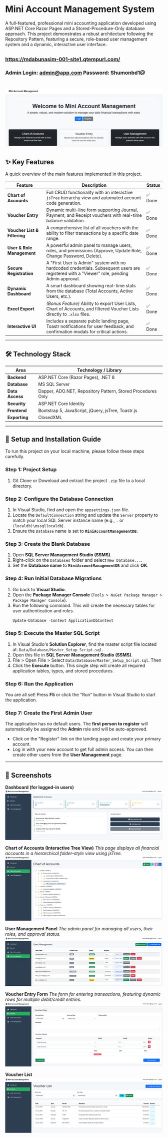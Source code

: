 # Mini Account Management System

A full-featured, professional mini accounting application developed using ASP.NET Core Razor Pages and a Stored-Procedure-Only database approach. This project demonstrates a robust architecture following the Repository Pattern, featuring a secure, role-based user management system and a dynamic, interactive user interface.

## 
### https://mdabunasim-001-site1.qtempurl.com/
### Admin Login: admin@app.com        Password: Shumonbd1@
#
![Dashboard](/Screenshort's/Dashboard.png)
---

## ✨ Key Features

A quick overview of the main features implemented in this project.

| Feature                      | Description                                                                                                                                              | Status    |
| ---------------------------- | -------------------------------------------------------------------------------------------------------------------------------------------------------- | --------- |
| **Chart of Accounts** | Full CRUD functionality with an interactive `jsTree` hierarchy view and automated account code generation.                                                 | ✅ Done    |
| **Voucher Entry** | Dynamic multi-line form supporting Journal, Payment, and Receipt vouchers with real-time balance validation.                                             | ✅ Done    |
| **Voucher List & Filtering** | A comprehensive list of all vouchers with the ability to filter transactions by a specific date range.                                             | ✅ Done    |
| **User & Role Management** | A powerful admin panel to manage users, roles, and permissions (Approve, Update Role, Change Password, Delete).                                                   | ✅ Done    |
| **Secure Registration** | A "First User is Admin" system with no hardcoded credentials. Subsequent users are registered with a "Viewer" role, pending Admin approval.        | ✅ Done    |
| **Dynamic Dashboard** | A smart dashboard showing real-time stats from the database (Total Accounts, Active Users, etc.).                                                        | ✅ Done    |
| **Excel Export** | _(Bonus Feature)_ Ability to export User Lists, Chart of Accounts, and filtered Voucher Lists directly to `.xlsx` files.                             | ✅ Done    |
| **Interactive UI** | Includes a separate public landing page, Toastr notifications for user feedback, and confirmation modals for critical actions.                             | ✅ Done    |

---

## 🛠️ Technology Stack

| Area          | Technology / Library                                       |
| ------------- | ---------------------------------------------------------- |
| **Backend** | ASP.NET Core (Razor Pages), .NET 8                         |
| **Database** | MS SQL Server                                              |
| **Data Access** | Dapper, ADO.NET, Repository Pattern, Stored Procedures Only |
| **Security** | ASP.NET Core Identity                                      |
| **Frontend** | Bootstrap 5, JavaScript, jQuery, jsTree, Toastr.js         |
| **Exporting** | ClosedXML                                                  |

---

## 🚀 Setup and Installation Guide

To run this project on your local machine, please follow these steps carefully.

### Step 1: Project Setup
1.  Git Clone or Download and extract the project `.zip` file to a local directory.

### Step 2: Configure the Database Connection
1.  In Visual Studio, find and open the `appsettings.json` file.
2.  Locate the `DefaultConnection` string and update the `Server` property to match your local SQL Server instance name (e.g., `.` or `(localdb)\mssqllocaldb`).
3.  Ensure the `Database` name is set to **`MiniAccountManagementDB`**.

### Step 3: Create the Blank Database
1.  Open **SQL Server Management Studio (SSMS)**.
2.  Right-click on the `Databases` folder and select `New Database...`.
3.  Set the **Database name** to **`MiniAccountManagementDB`** and click **OK**.

### Step 4: Run Initial Database Migrations
1.  Go back to **Visual Studio**.
2.  Open the **Package Manager Console** (`Tools > NuGet Package Manager > Package Manager Console`).
3.  Run the following command. This will create the necessary tables for user authentication and roles.
    ```powershell
    Update-Database -Context ApplicationDbContext
    ```

### Step 5: Execute the Master SQL Script
1.  In Visual Studio's **Solution Explorer**, find the master script file located at: `Data/Database/Master_Setup_Script.sql`.
2.  Open this file in **SQL Server Management Studio (SSMS)**.
3.  File > Open Fiile > Select `Data/Database/Master_Setup_Script.sql`. Then
4.  Click the **Execute** button. This single step will create all required application tables, types, and stored procedures.

### Step 6: Run the Application
You are all set! Press **F5** or click the "Run" button in Visual Studio to start the application.

### Step 7: Create the First Admin User
The application has no default users. The **first person to register** will automatically be assigned the **Admin** role and will be auto-approved.
-   Click on the "Register" link on the landing page and create your primary account.
-   Log in with your new account to get full admin access. You can then create other users from the **User Management** page.

---

## 📸 Screenshots

**Dashboard (for logged-in users)**
![Dashboard](/Screenshort's/Dashboard_Overview.png)

**Chart of Accounts (Interactive Tree View)**
*This page displays all financial accounts in a hierarchical folder-style view using jsTree.*
![Chart of Accounts](/Screenshort's/ChartOfAccount.png)

**User Management Panel**
*The admin panel for managing all users, their roles, and approval status.*
![User Management](/Screenshort's/User_Management.png)

**Voucher Entry Form**
*The form for entering transactions, featuring dynamic rows for multiple debit/credit entries.*
![Voucher Entry](/Screenshort's/Voucher_ENtry.png)

**Voucher List**
![Landing Page](/Screenshort's/Voucher_list.png)
